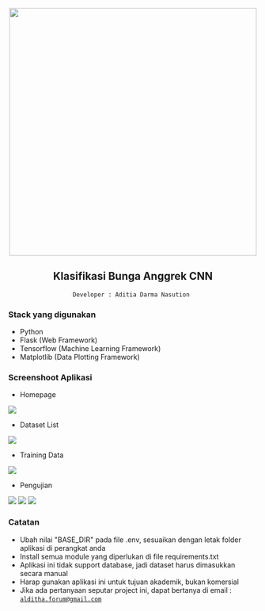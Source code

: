 <p align="center">
<img width="500" src="https://nos.jkt-1.neo.id/aditiastorage/asset/ilustrasi/Teacher-bro.png">
</p>

<div align="center">
  
  ## Klasifikasi Bunga Anggrek CNN

  <code>Developer : Aditia Darma Nasution </code>

</div>

### Stack yang digunakan

- Python
- Flask (Web Framework)
- Tensorflow (Machine Learning Framework)
- Matplotlib (Data Plotting Framework)


### Screenshoot Aplikasi

- Homepage
<img src="https://nos.jkt-1.neo.id/aditiastorage/asset/screenshoot/PRAL8901/homepage.png">

- Dataset List
<img src="https://nos.jkt-1.neo.id/aditiastorage/asset/screenshoot/PRAL8901/dataset.png">

- Training Data 
<img src="https://nos.jkt-1.neo.id/aditiastorage/asset/screenshoot/PRAL8901/training.png">

- Pengujian

<img src="https://nos.jkt-1.neo.id/aditiastorage/asset/screenshoot/PRAL8901/pengujian1.png">

<img src="https://nos.jkt-1.neo.id/aditiastorage/asset/screenshoot/PRAL8901/pengujian2.png">

<img src="https://nos.jkt-1.neo.id/aditiastorage/asset/screenshoot/PRAL8901/pengujian3.png">


</div>

### Catatan

- Ubah nilai "BASE_DIR" pada file .env, sesuaikan dengan letak folder aplikasi di perangkat anda<br/>
- Install semua module yang diperlukan di file requirements.txt<br/>
- Aplikasi ini tidak support database, jadi dataset harus dimasukkan secara manual<br/>
- Harap gunakan aplikasi ini untuk tujuan akademik, bukan komersial<br/>
- Jika ada pertanyaan seputar project ini, dapat bertanya di email : <code>alditha.forum@gmail.com</code>
